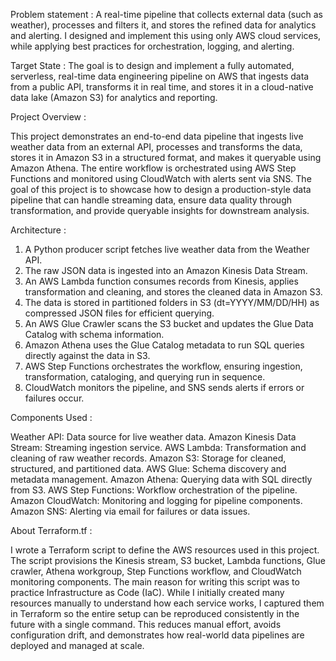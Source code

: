 Problem statement :
A real-time pipeline that collects external data (such as weather), processes and filters it, and stores the refined data for analytics and alerting.
I designed and implement this using only AWS cloud services, while applying best practices for orchestration, logging, and alerting.

Target State :
The goal is to design and implement a fully automated, serverless, real-time data engineering pipeline on AWS that ingests data from a public API, transforms it in real time, and stores it in a cloud-native data lake (Amazon S3) for analytics and reporting.

Project Overview : 

This project demonstrates an end-to-end data pipeline that ingests live weather data from an external API, processes and transforms the data, stores it in Amazon S3 in a structured format, and makes it queryable using Amazon Athena. The entire workflow is orchestrated using AWS Step Functions and monitored using CloudWatch with alerts sent via SNS.
The goal of this project is to showcase how to design a production-style data pipeline that can handle streaming data, ensure data quality through transformation, and provide queryable insights for downstream analysis.

Architecture :

1. A Python producer script fetches live weather data from the Weather API.
2. The raw JSON data is ingested into an Amazon Kinesis Data Stream.
3. An AWS Lambda function consumes records from Kinesis, applies transformation and cleaning, and stores the cleaned data in Amazon S3.
4. The data is stored in partitioned folders in S3 (dt=YYYY/MM/DD/HH) as compressed JSON files for efficient querying.
5. An AWS Glue Crawler scans the S3 bucket and updates the Glue Data Catalog with schema information.
6. Amazon Athena uses the Glue Catalog metadata to run SQL queries directly against the data in S3.
7. AWS Step Functions orchestrates the workflow, ensuring ingestion, transformation, cataloging, and querying run in sequence.
8. CloudWatch monitors the pipeline, and SNS sends alerts if errors or failures occur.

Components Used :

Weather API: Data source for live weather data.
Amazon Kinesis Data Stream: Streaming ingestion service.
AWS Lambda: Transformation and cleaning of raw weather records.
Amazon S3: Storage for cleaned, structured, and partitioned data.
AWS Glue: Schema discovery and metadata management.
Amazon Athena: Querying data with SQL directly from S3.
AWS Step Functions: Workflow orchestration of the pipeline.
Amazon CloudWatch: Monitoring and logging for pipeline components.
Amazon SNS: Alerting via email for failures or data issues.

About Terraform.tf :

I wrote a Terraform script to define the AWS resources used in this project. The script provisions the Kinesis stream, S3 bucket, Lambda functions, Glue crawler, Athena workgroup, Step Functions workflow, and CloudWatch monitoring components. The main reason for writing this script was to practice Infrastructure as Code (IaC). While I initially created many resources manually to understand how each service works, I captured them in Terraform so the entire setup can be reproduced consistently in the future with a single command. This reduces manual effort, avoids configuration drift, and demonstrates how real-world data pipelines are deployed and managed at scale.


